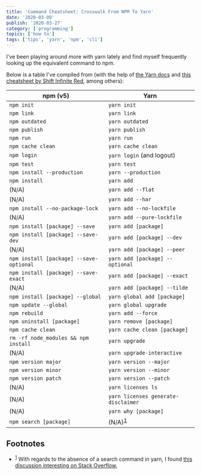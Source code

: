 ```yaml
---
title: 'Command Cheatsheet: Crosswalk From NPM To Yarn'
date: '2020-03-09'
publish: '2020-03-27'
category: ['programming']
topics: ['how to']
tags: ['tips', 'yarn', 'npm', 'cli']
---
```


I've been playing around more with yarn lately and find myself frequently looking up the equivalent command to npm.

Below is a table I've compiled from (with the help of [the Yarn docs](https://classic.yarnpkg.com/en/docs/migrating-from-npm/) and [this cheatsheet by Shift Infinite Red](https://shift.infinite.red/npm-vs-yarn-cheat-sheet-8755b092e5cc), among others):

| npm (v5)                                | Yarn                                |
| --------------------------------------- | ----------------------------------- |
| `npm init`                              | `yarn init`                         |
| `npm link`                              | `yarn link`                         |
| `npm outdated`                          | `yarn outdated`                     |
| `npm publish`                           | `yarn publish`                      |
| `npm run`                               | `yarn run`                          |
| `npm cache clean`                       | `yarn cache clean`                  |
| `npm login`                             | `yarn login` (and logout)           |
| `npm test`                              | `yarn test`                         |
| `npm install --production`              | `yarn --production`                 |
| `npm install`                           | `yarn add`                          |
| (N/A)                                   | `yarn add --flat`                   |
| (N/A)                                   | `yarn add --har`                    |
| `npm install --no-package-lock`         | `yarn add --no-lockfile`            |
| (N/A)                                   | `yarn add --pure-lockfile`          |
| `npm install [package] --save`          | `yarn add [package]`                |
| `npm install [package] --save-dev`      | `yarn add [package] --dev`          |
| (N/A)                                   | `yarn add [package] --peer`         |
| `npm install [package] --save-optional` | `yarn add [package] --optional`     |
| `npm install [package] --save-exact`    | `yarn add [package] --exact`        |
| (N/A)                                   | `yarn add [package] --tilde`        |
| `npm install [package] --global`        | `yarn global add [package]`         |
| `npm update --global`                   | `yarn global upgrade`               |
| `npm rebuild`                           | `yarn add --force`                  |
| `npm uninstall [package]`               | `yarn remove [package]`             |
| `npm cache clean`                       | `yarn cache clean [package]`        |
| `rm -rf node_modules && npm install`    | `yarn upgrade`                      |
| (N/A)                                   | `yarn upgrade-interactive`          |
| `npm version major`                     | `yarn version --major`              |
| `npm version minor`                     | `yarn version --minor`              |
| `npm version patch`                     | `yarn version --patch`              |
| (N/A)                                   | `yarn licenses ls`                  |
| (N/A)                                   | `yarn licenses generate-disclaimer` |
| (N/A)                                   | `yarn why [package]`                |
| `npm search [package]`                  | (N/A)<sup>[1](#footnotes)</sup><a id="fn1"></a>     |

## Footnotes
- <sup>[1](#fn1)</sup> With regards to the absence of a search command in yarn, I found [this discussion interesting on Stack Overflow.](https://stackoverflow.com/a/47823128)
